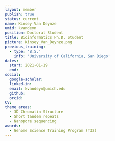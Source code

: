 ```yaml
---
layout: member
publish: true
status: current
name: Kinsey Van Deynze
umid: kvandeyn
position: Doctoral Student
title: Bioinformatics Ph.D. Student
picture: Kinsey_Van_Deynze.png
previous_training:
  - type: 'B.S.'
    info: 'University of California, San Diego'
dates:
  start: 2021-01-19
  end: 
social: 
  google-scholar: 
  linked-in: 
  email: kvandeyn@umich.edu
  github:
  orcid:
CV: 
theme_areas:
  - 3D Chromatin Structure
  - Short tandem repeats
  - Nanopore sequencing
awards:
  - Genome Science Training Program (T32)
---
```


